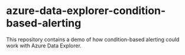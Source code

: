 # azure-data-explorer-condition-based-alerting
This repository contains a demo of how condition-based alerting could work with Azure Data Explorer.
